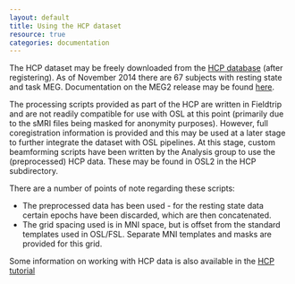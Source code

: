```yaml
---
layout: default
title: Using the HCP dataset
resource: true
categories: documentation
---
```


The HCP dataset may be freely downloaded from the [HCP database](https://db.humanconnectome.org/app/template/Login.vm) (after registering). As of November 2014 there are 67 subjects with resting state and task MEG. Documentation on the MEG2 release may be found [here](http://www.humanconnectome.org/study/hcp-young-adult/document/500-subjects-data-release/).

The processing scripts provided as part of the HCP are written in Fieldtrip and are not readily compatible for use with OSL at this point (primarily due to the sMRI files being masked for anonymity purposes). However, full coregistration information is provided and this may be used at a later stage to further integrate the dataset with OSL pipelines. At this stage, custom beamforming scripts have been written by the Analysis group to use the (preprocessed) HCP data. These may be found in OSL2 in the HCP subdirectory.

There are a number of points of note regarding these scripts:

- The preprocessed data has been used - for the resting state data certain epochs have been discarded, which are then concatenated.
- The grid spacing used is in MNI space, but is offset from the standard templates used in OSL/FSL. Separate MNI templates and masks are provided for this grid.

Some information on working with HCP data is also available in the [HCP tutorial](http://127.0.0.1:4000/osl-docs/matlab/osl_example_hcp.html)